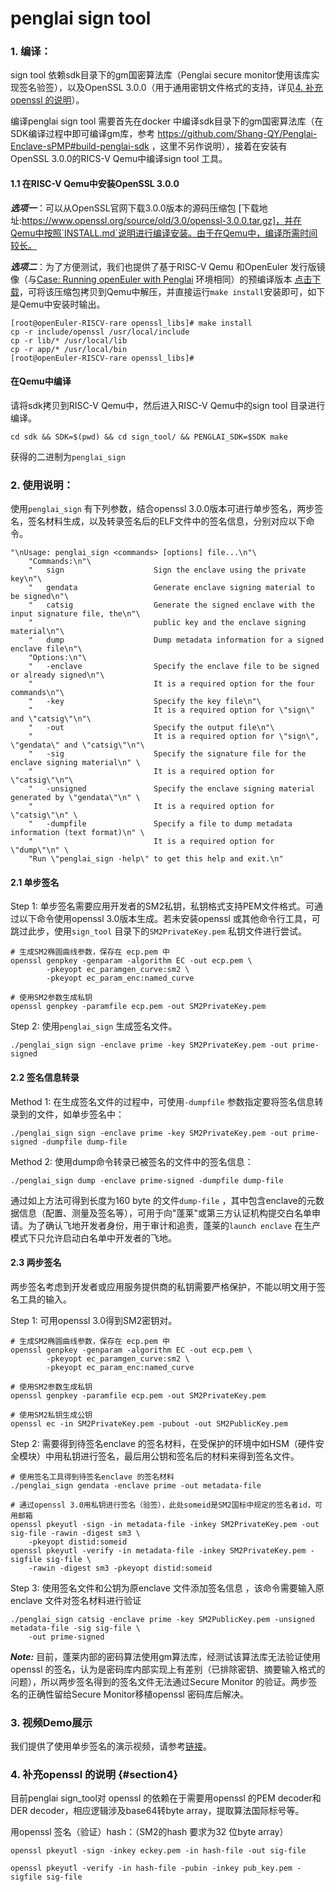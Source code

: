 # penglai sign tool

### 1. 编译：

sign tool 依赖sdk目录下的gm国密算法库（Penglai secure monitor使用该库实现签名验签），以及OpenSSL 3.0.0（用于通用密钥文件格式的支持，详见[4. 补充openssl 的说明](#section4)）。

编译penglai sign tool 需要首先在docker 中编译sdk目录下的gm国密算法库（在SDK编译过程中即可编译gm库，参考 https://github.com/Shang-QY/Penglai-Enclave-sPMP#build-penglai-sdk ，这里不另作说明），接着在安装有OpenSSL 3.0.0的RICS-V Qemu中编译sign tool 工具。

#### 1.1 在RISC-V Qemu中安装OpenSSL 3.0.0

***选项一***：可以从OpenSSL官网下载3.0.0版本的源码压缩包 [下载地址:https://www.openssl.org/source/old/3.0/openssl-3.0.0.tar.gz]，并在Qemu中按照`INSTALL.md`说明进行编译安装。由于在Qemu中，编译所需时间较长。

***选项二***：为了方便测试，我们也提供了基于RISC-V Qemu 和OpenEuler 发行版镜像（与[Case: Running openEuler with Penglai](https://github.com/Shang-QY/Penglai-Enclave-sPMP#case-running-openeuler-with-penglai) 环境相同）的预编译版本 [点击下载](https://ipads.se.sjtu.edu.cn:1313/f/2e621476fa544e68bf68/?dl=1)，可将该压缩包拷贝到Qemu中解压，并直接运行`make install`安装即可，如下是Qemu中安装时输出。

```
[root@openEuler-RISCV-rare openssl_libs]# make install
cp -r include/openssl /usr/local/include
cp -r lib/* /usr/local/lib
cp -r app/* /usr/local/bin
[root@openEuler-RISCV-rare openssl_libs]#
```

#### 在Qemu中编译

请将sdk拷贝到RISC-V Qemu中，然后进入RISC-V Qemu中的sign tool 目录进行编译。

```
cd sdk && SDK=$(pwd) && cd sign_tool/ && PENGLAI_SDK=$SDK make
```

获得的二进制为`penglai_sign`



### 2. 使用说明：

使用`penglai_sign` 有下列参数，结合openssl 3.0.0版本可进行单步签名，两步签名，签名材料生成，以及转录签名后的ELF文件中的签名信息，分别对应以下命令。

```
"\nUsage: penglai_sign <commands> [options] file...\n"\
    "Commands:\n"\
    "   sign                    Sign the enclave using the private key\n"\
    "   gendata                 Generate enclave signing material to be signed\n"\
    "   catsig                  Generate the signed enclave with the input signature file, the\n"\
    "                           public key and the enclave signing material\n"\
    "   dump                    Dump metadata information for a signed enclave file\n"\
    "Options:\n"\
    "   -enclave                Specify the enclave file to be signed or already signed\n"\
    "                           It is a required option for the four commands\n"\
    "   -key                    Specify the key file\n"\
    "                           It is a required option for \"sign\" and \"catsig\"\n"\
    "   -out                    Specify the output file\n"\
    "                           It is a required option for \"sign\", \"gendata\" and \"catsig\"\n"\
    "   -sig                    Specify the signature file for the enclave signing material\n" \
    "                           It is a required option for \"catsig\"\n"\
    "   -unsigned               Specify the enclave signing material generated by \"gendata\"\n" \
    "                           It is a required option for \"catsig\"\n" \
    "   -dumpfile               Specify a file to dump metadata information (text format)\n" \
    "                           It is a required option for \"dump\"\n" \
    "Run \"penglai_sign -help\" to get this help and exit.\n"
```

#### 2.1 单步签名

Step 1: 单步签名需要应用开发者的SM2私钥，私钥格式支持PEM文件格式。可通过以下命令使用openssl 3.0版本生成。若未安装openssl 或其他命令行工具，可跳过此步，使用`sign_tool` 目录下的`SM2PrivateKey.pem` 私钥文件进行尝试。

```
# 生成SM2椭圆曲线参数，保存在 ecp.pem 中
openssl genpkey -genparam -algorithm EC -out ecp.pem \
        -pkeyopt ec_paramgen_curve:sm2 \
        -pkeyopt ec_param_enc:named_curve

# 使用SM2参数生成私钥
openssl genpkey -paramfile ecp.pem -out SM2PrivateKey.pem
```

Step 2: 使用`penglai_sign` 生成签名文件。

```
./penglai_sign sign -enclave prime -key SM2PrivateKey.pem -out prime-signed
```

#### 2.2 签名信息转录

Method 1: 在生成签名文件的过程中，可使用`-dumpfile` 参数指定要将签名信息转录到的文件，如单步签名中：

```
./penglai_sign sign -enclave prime -key SM2PrivateKey.pem -out prime-signed -dumpfile dump-file
```

Method 2: 使用dump命令转录已被签名的文件中的签名信息：

```
./penglai_sign dump -enclave prime-signed -dumpfile dump-file
```

通过如上方法可得到长度为160 byte 的文件`dump-file` ，其中包含enclave的元数据信息（配置、测量及签名等），可用于向"蓬莱"或第三方认证机构提交白名单申请。为了确认飞地开发者身份，用于审计和追责，蓬莱的`launch enclave` 在生产模式下只允许启动白名单中开发者的飞地。

#### 2.3 两步签名

两步签名考虑到开发者或应用服务提供商的私钥需要严格保护，不能以明文用于签名工具的输入。

Step 1: 可用openssl 3.0得到SM2密钥对。

```
# 生成SM2椭圆曲线参数，保存在 ecp.pem 中
openssl genpkey -genparam -algorithm EC -out ecp.pem \
        -pkeyopt ec_paramgen_curve:sm2 \
        -pkeyopt ec_param_enc:named_curve

# 使用SM2参数生成私钥
openssl genpkey -paramfile ecp.pem -out SM2PrivateKey.pem

# 使用SM2私钥生成公钥
openssl ec -in SM2PrivateKey.pem -pubout -out SM2PublicKey.pem
```
Step 2: 需要得到待签名enclave 的签名材料，在受保护的环境中如HSM（硬件安全模块）中用私钥进行签名，最后用公钥和签名后的材料来得到签名文件。
```
# 使用签名工具得到待签名enclave 的签名材料
./penglai_sign gendata -enclave prime -out metadata-file

# 通过openssl 3.0用私钥进行签名（验签），此处someid是SM2国标中规定的签名者id，可用邮箱
openssl pkeyutl -sign -in metadata-file -inkey SM2PrivateKey.pem -out sig-file -rawin -digest sm3 \
    -pkeyopt distid:someid
openssl pkeyutl -verify -in metadata-file -inkey SM2PrivateKey.pem -sigfile sig-file \
    -rawin -digest sm3 -pkeyopt distid:someid
```

Step 3: 使用签名文件和公钥为原enclave 文件添加签名信息 ，该命令需要输入原enclave 文件对签名材料进行验证

```
./penglai_sign catsig -enclave prime -key SM2PublicKey.pem -unsigned metadata-file -sig sig-file \
    -out prime-signed
```

***Note:*** 目前，蓬莱内部的密码算法使用gm算法库，经测试该算法库无法验证使用openssl 的签名，认为是密码库内部实现上有差别（已排除密钥、摘要输入格式的问题），所以两步签名得到的签名文件无法通过Secure Monitor 的验证。两步签名的正确性留给Secure Monitor移植openssl 密码库后解决。

### 3. 视频Demo展示

我们提供了使用单步签名的演示视频，请参考[链接](https://ipads.se.sjtu.edu.cn:1313/f/1ceba27708c74cbab4c0/)。

### 4. 补充openssl 的说明 {#section4}

目前penglai sign_tool对 openssl 的依赖在于需要用openssl 的PEM decoder和DER decoder，相应逻辑涉及base64转byte array，提取算法国际标号等。

用openssl 签名（验证）hash：（SM2的hash 要求为32 位byte array）

```
openssl pkeyutl -sign -inkey eckey.pem -in hash-file -out sig-file

openssl pkeyutl -verify -in hash-file -pubin -inkey pub_key.pem -sigfile sig-file
```

